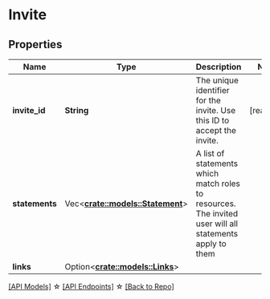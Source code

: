 # Invite

## Properties

Name | Type | Description | Notes
------------ | ------------- | ------------- | -------------
**invite_id** | **String** | The unique identifier for the invite. Use this ID to accept the invite. | [readonly]
**statements** | Vec<**[crate::models::Statement](Statement.md)**> | A list of statements which match roles to resources. The invited user will all statements apply to them | 
**links** | Option<[**crate::models::Links**](Links.md)> |  | 

[[API Models]](./README.md#documentation-for-models) ☆ [[API Endpoints]](./README.md#documentation-for-api-endpoints) ☆ [[Back to Repo]](./README.md)


